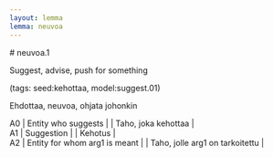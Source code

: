 ```yaml
---
layout: lemma
lemma: neuvoa
---
```


<div class="sense">
# <span class="sensename">neuvoa.1</span>

<span class="description">Suggest, advise, push for something</span>

(tags: seed:kehottaa, model:suggest.01)

<span class="description">Ehdottaa, neuvoa, ohjata johonkin</span>

A0 | Entity who suggests |   | Taho, joka kehottaa |  
A1 | Suggestion |   | Kehotus |  
A2 | Entity for whom arg1 is meant |   | Taho, jolle arg1 on tarkoitettu |  

</div>

